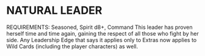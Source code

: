 # NATURAL LEADER
REQUIREMENTS: Seasoned, Spirit d8+, Command
This leader has proven herself time and time again, gaining the respect of all those who fight by her side.
Any Leadership Edge that says it applies only to Extras now applies to Wild Cards (including the player characters) as well.